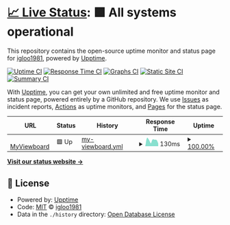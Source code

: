 # [📈 Live Status](https://igloo1981.github.io/upptime2): <!--live status--> **🟩 All systems operational**

This repository contains the open-source uptime monitor and status page for [igloo1981](https://igloo1981.github.io/upptime2), powered by [Upptime](https://github.com/upptime/upptime).

[![Uptime CI](https://github.com/igloo1981/upptime2/workflows/Uptime%20CI/badge.svg)](https://github.com/igloo1981/upptime2/actions?query=workflow%3A%22Uptime+CI%22)
[![Response Time CI](https://github.com/igloo1981/upptime2/workflows/Response%20Time%20CI/badge.svg)](https://github.com/igloo1981/upptime2/actions?query=workflow%3A%22Response+Time+CI%22)
[![Graphs CI](https://github.com/igloo1981/upptime2/workflows/Graphs%20CI/badge.svg)](https://github.com/igloo1981/upptime2/actions?query=workflow%3A%22Graphs+CI%22)
[![Static Site CI](https://github.com/igloo1981/upptime2/workflows/Static%20Site%20CI/badge.svg)](https://github.com/igloo1981/upptime2/actions?query=workflow%3A%22Static+Site+CI%22)
[![Summary CI](https://github.com/igloo1981/upptime2/workflows/Summary%20CI/badge.svg)](https://github.com/igloo1981/upptime2/actions?query=workflow%3A%22Summary+CI%22)

With [Upptime](https://upptime.js.org), you can get your own unlimited and free uptime monitor and status page, powered entirely by a GitHub repository. We use [Issues](https://github.com/igloo1981/upptime2/issues) as incident reports, [Actions](https://github.com/igloo1981/upptime2/actions) as uptime monitors, and [Pages](https://igloo1981.github.io/upptime2) for the status page.

<!--start: status pages-->
<!-- This summary is generated by Upptime (https://github.com/upptime/upptime) -->
<!-- Do not edit this manually, your changes will be overwritten -->
<!-- prettier-ignore -->
| URL | Status | History | Response Time | Uptime |
| --- | ------ | ------- | ------------- | ------ |
| <img alt="" src="https://icons.duckduckgo.com/ip3/myviewboard.com.ico" height="13"> [MyViewboard](https://myviewboard.com) | 🟩 Up | [my-viewboard.yml](https://github.com/igloo1981/upptime2/commits/HEAD/history/my-viewboard.yml) | <details><summary><img alt="Response time graph" src="./graphs/my-viewboard/response-time-week.png" height="20"> 130ms</summary><br><a href="https://igloo1981.github.io/upptime2/history/my-viewboard"><img alt="Response time 592" src="https://img.shields.io/endpoint?url=https%3A%2F%2Fraw.githubusercontent.com%2Figloo1981%2Fupptime2%2FHEAD%2Fapi%2Fmy-viewboard%2Fresponse-time.json"></a><br><a href="https://igloo1981.github.io/upptime2/history/my-viewboard"><img alt="24-hour response time 61" src="https://img.shields.io/endpoint?url=https%3A%2F%2Fraw.githubusercontent.com%2Figloo1981%2Fupptime2%2FHEAD%2Fapi%2Fmy-viewboard%2Fresponse-time-day.json"></a><br><a href="https://igloo1981.github.io/upptime2/history/my-viewboard"><img alt="7-day response time 130" src="https://img.shields.io/endpoint?url=https%3A%2F%2Fraw.githubusercontent.com%2Figloo1981%2Fupptime2%2FHEAD%2Fapi%2Fmy-viewboard%2Fresponse-time-week.json"></a><br><a href="https://igloo1981.github.io/upptime2/history/my-viewboard"><img alt="30-day response time 127" src="https://img.shields.io/endpoint?url=https%3A%2F%2Fraw.githubusercontent.com%2Figloo1981%2Fupptime2%2FHEAD%2Fapi%2Fmy-viewboard%2Fresponse-time-month.json"></a><br><a href="https://igloo1981.github.io/upptime2/history/my-viewboard"><img alt="1-year response time 419" src="https://img.shields.io/endpoint?url=https%3A%2F%2Fraw.githubusercontent.com%2Figloo1981%2Fupptime2%2FHEAD%2Fapi%2Fmy-viewboard%2Fresponse-time-year.json"></a></details> | <details><summary><a href="https://igloo1981.github.io/upptime2/history/my-viewboard">100.00%</a></summary><a href="https://igloo1981.github.io/upptime2/history/my-viewboard"><img alt="All-time uptime 100.00%" src="https://img.shields.io/endpoint?url=https%3A%2F%2Fraw.githubusercontent.com%2Figloo1981%2Fupptime2%2FHEAD%2Fapi%2Fmy-viewboard%2Fuptime.json"></a><br><a href="https://igloo1981.github.io/upptime2/history/my-viewboard"><img alt="24-hour uptime 100.00%" src="https://img.shields.io/endpoint?url=https%3A%2F%2Fraw.githubusercontent.com%2Figloo1981%2Fupptime2%2FHEAD%2Fapi%2Fmy-viewboard%2Fuptime-day.json"></a><br><a href="https://igloo1981.github.io/upptime2/history/my-viewboard"><img alt="7-day uptime 100.00%" src="https://img.shields.io/endpoint?url=https%3A%2F%2Fraw.githubusercontent.com%2Figloo1981%2Fupptime2%2FHEAD%2Fapi%2Fmy-viewboard%2Fuptime-week.json"></a><br><a href="https://igloo1981.github.io/upptime2/history/my-viewboard"><img alt="30-day uptime 100.00%" src="https://img.shields.io/endpoint?url=https%3A%2F%2Fraw.githubusercontent.com%2Figloo1981%2Fupptime2%2FHEAD%2Fapi%2Fmy-viewboard%2Fuptime-month.json"></a><br><a href="https://igloo1981.github.io/upptime2/history/my-viewboard"><img alt="1-year uptime 100.00%" src="https://img.shields.io/endpoint?url=https%3A%2F%2Fraw.githubusercontent.com%2Figloo1981%2Fupptime2%2FHEAD%2Fapi%2Fmy-viewboard%2Fuptime-year.json"></a></details>

<!--end: status pages-->

[**Visit our status website →**](https://igloo1981.github.io/upptime2)

## 📄 License

- Powered by: [Upptime](https://github.com/upptime/upptime)
- Code: [MIT](./LICENSE) © [igloo1981](https://igloo1981.github.io/upptime2)
- Data in the `./history` directory: [Open Database License](https://opendatacommons.org/licenses/odbl/1-0/)
